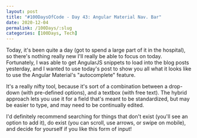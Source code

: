 ```yaml
---
layout: post
title: "#100DaysOfCode - Day 43: Angular Material Nav. Bar"
date: 2020-12-04
permalink: /100Days/:slug
categories: [100Days, Tech]
---
```


Today, it's been quite a day (got to spend a large part of it in the hospital), so there's nothing really new I'll really be able to focus on today. Fortunately, I was able to get AngularJS snippets to load into the blog posts yesterday, and I wanted to use today's post to show you all what it looks like to use the Angular Material's "autocomplete" feature.

It's a really nifty tool, because it's sort of a combination between a drop-down (with pre-defined options), and a textbox (with free text). The hybrid approach lets you use it for a field that's meant to be standardized, but may be easier to type, and may need to be continually edited.

I'd definitely recommend searching for things that don't exist (you'll see an option to add it), do exist (you can scroll, use arrows, or swipe on mobile), and decide for yourself if you like this form of input!

<html markdown="0">
<script>
    angular.module('myApp').controller('DemoCtrl', function ($scope, $timeout, $q, $log) {
			var self = this;

			self.simulateQuery = false;
			self.isDisabled    = false;

			// list of `state` value/display objects
			self.states        = loadAll();
			self.querySearch   = querySearch;
			self.selectedItemChange = selectedItemChange;
			self.searchTextChange   = searchTextChange;

			self.newState = newState;

			function newState(state) {
				alert("This triggered a function, which passes what you submitted (" + state + "), and can ultimately be added to the list of options you see (unfortunately, I'm unable to do that on a static blog)");
			}

			// ******************************
			// Internal methods
			// ******************************

			/**
			 * Search for states... use $timeout to simulate
			 * remote dataservice call.
			 */
			function querySearch (query) {
				var results = query ? self.states.filter(createFilterFor(query)) : self.states,
						deferred;
				if (self.simulateQuery) {
					deferred = $q.defer();
					$timeout(function () { deferred.resolve(results); }, Math.random() * 1000, false);
					return deferred.promise;
				} else {
					return results;
				}
			}

			function searchTextChange(text) {
				$log.info('Text changed to ' + text);
			}

			function selectedItemChange(item) {
				$log.info('Item changed to ' + JSON.stringify(item));
			}

			/**
			 * Build `states` list of key/value pairs
			 */
			function loadAll() {
				var allStates = 'Alabama, Alaska, Arizona, Arkansas, California, Colorado, Connecticut, Delaware,\
								Florida, Georgia, Hawaii, Idaho, Illinois, Indiana, Iowa, Kansas, Kentucky, Louisiana,\
								Maine, Maryland, Massachusetts, Michigan, Minnesota, Mississippi, Missouri, Montana,\
								Nebraska, Nevada, New Hampshire, New Jersey, New Mexico, New York, North Carolina,\
								North Dakota, Ohio, Oklahoma, Oregon, Pennsylvania, Rhode Island, South Carolina,\
								South Dakota, Tennessee, Texas, Utah, Vermont, Virginia, Washington, West Virginia,\
								Wisconsin, Wyoming';

				return allStates.split(/, +/g).map(function (state) {
					return {
						value: state.toLowerCase(),
						display: state
					};
				});
			}

			/**
			 * Create filter function for a query string
			 */
			function createFilterFor(query) {
				var lowercaseQuery = query.toLowerCase();

				return function filterFn(state) {
					return (state.value.indexOf(lowercaseQuery) === 0);
				};
			}
		}
	);
    </script>

<div ng-controller="DemoCtrl as ctrl" ng-cloak="" class="autocompletedemoBasicUsage" ng-app="MyApp">
  <md-content class="md-padding">
    <form ng-submit="$event.preventDefault()">
      <p id="autocompleteDescription">
        Use <code>md-autocomplete</code> to search for matches from local or remote data sources.
      </p>
      <label id="favoriteStateLabel">Favorite State</label>
      <md-autocomplete ng-disabled="ctrl.isDisabled" md-no-cache="ctrl.noCache" md-selected-item="ctrl.selectedItem" md-search-text-change="ctrl.searchTextChange(ctrl.searchText)" md-search-text="ctrl.searchText" md-selected-item-change="ctrl.selectedItemChange(item)" md-items="item in ctrl.querySearch(ctrl.searchText)" md-item-text="item.display" md-min-length="0" placeholder="Ex. Alaska" input-aria-labelledby="favoriteStateLabel">
        <md-item-template>
          <span md-highlight-text="ctrl.searchText" md-highlight-flags="^i">{{item.display}}</span>
        </md-item-template>
        <md-not-found>
          No states matching "{{ctrl.searchText}}" were found.
          <a ng-click="ctrl.newState(ctrl.searchText)">Create a new one!</a>
        </md-not-found>
      </md-autocomplete>
      <br>
      <md-checkbox ng-model="ctrl.simulateQuery">Simulate query for results?</md-checkbox>
      <md-checkbox ng-model="ctrl.noCache">Disable caching of queries?</md-checkbox>
      <md-checkbox ng-model="ctrl.isDisabled">Disable the input?</md-checkbox>
      <p id="autocompleteDetailedDescription">
        By default, <code>md-autocomplete</code> will cache results when performing a query.
        After the initial call is performed, it will use the cached results to eliminate unnecessary
        server requests or lookup logic. This can be disabled above.
      </p>
    </form>
  </md-content>
</div>

</html>
Happy coding!

~ Moxnr

